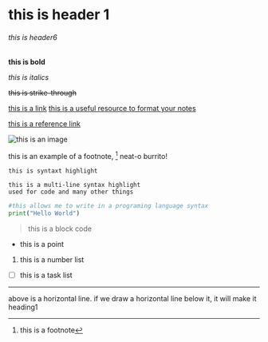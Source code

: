 # this is header 1

###### this is header6

**this is bold**

*this is italics*

~~this is strike-through~~

[this is a link](https://google.com "Google")
[this is a useful resource to format your notes](https://help.obsidian.md/How+to/Format+your+notes)

[this is a reference link][1]

[1]: https://bing.com "Bing"

![this is an image](https://i.redd.it/u501xbquz1s71.png)

this is an example of a footnote, [^1] neat-o burrito!

[^1]: this is a footnote

`this is syntaxt highlight`

```
this is a multi-line syntax highlight
used for code and many other things
```

~~~Python
#this allows me to write in a programing language syntax
print("Hello World")
~~~

> this is a block code

+ this is a point

1. this is a number list

- [ ] this is a task list

---
above is a horizontal line. if we draw a horizontal line below it, it will make it heading1
